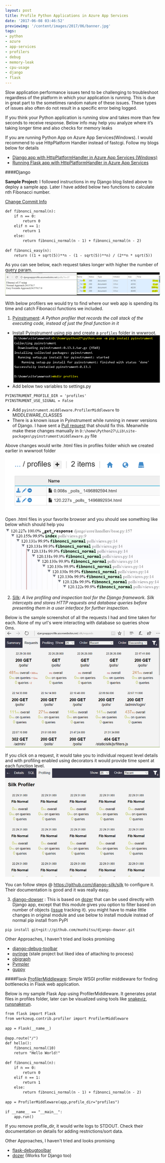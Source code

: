 ```yaml
---
layout: post
title: Profile Python Applications in Azure App Services
date: '2017-06-08 03:46:52'
previewimg: '/content/images/2017/06/banner.jpg'
tags:
- python
- azure
- app-services
- profilers
- debug
- memory-leak
- cpu-usage
- django
- flask
---
```


Slow application performance issues tend to be challenging to troubleshoot regardless of the platform in which your application is running. This is due in great part to the sometimes random nature of these issues. These types of issues also often do not result in a specific error being logged.

If you think your Python application is running slow and takes more than few seconds to receive response. Below info may help you analyze where it’s taking longer time and also checks for memory leaks

If you are running Python App on Azure App Services(Windows). I would recommend to use HttpPlatform Handler instead of fastcgi. Follow my blogs below for details

* [Django app with HttpPlatformHandler in Azure App Services (Windows)](https://prmadi.com/django-app-with-httpplatformhandler-in-azure-app-services-windows/)
* [Running Flask app with HttpPlatformHandler in Azure App Services](https://prmadi.com/running-flask-app-with-httpplatformhandler-in-azure-app-services/)

####Django

**Sample Project:** I followed instructions in my Django blog listed above to deploy a sample app. Later I have added below two functions to calculate nth Fibonacci number.

[Change Commit Info](https://github.com/prashanthmadi/azure-django-httphandler/commit/7654e83b659b11deb62fdce536bbe5c3009399b5)
```
def fibnonci_normal(n):
    if n == 0:
        return 0
    elif n == 1:
        return 1
    else:
        return fibnonci_normal(n - 1) + fibnonci_normal(n - 2)

def fibnonci_easy(n):
    return ((1 + sqrt(5))**n - (1 - sqrt(5))**n) / (2**n * sqrt(5))
```
As you can see below, each request takes longer with higher the number of query param.
![Fibonacci Output](/content/images/2017/06/Capture3.PNG)

With below profilers we would try to find where our web app is spending its time and catch Fibonacci functions we included.

1) [Pyinstrument](https://github.com/joerick/pyinstrument): _A Python profiler that records the call stack of the executing code, instead of just the final function in it_

* Install Pyinstrument using pip and create a `profiles` folder in wwwroot.
![Install Pyinstrument ](/content/images/2017/06/Capture4-1.PNG)
* Add below two variables to settings.py
```
PYINSTRUMENT_PROFILE_DIR = 'profiles'
PYINSTRUMENT_USE_SIGNAL = False
```
* Add `pyinstrument.middleware.ProfilerMiddleware` to MIDDLEWARE_CLASSES
* There is a known issue in Pyinstrument while running in newer versions of Django. I have sent a [Pull request](https://github.com/joerick/pyinstrument/pull/28) that should fix this. Meanwhile make these changes manually in
`D:\home\Python27\Lib\site-packages\pyinstrument\middleware.py` file

Above changes would write .html files in profiles folder which we created earlier in wwwroot folder
![Profiler Output Files](/content/images/2017/06/profiler_output.PNG)

Open .html files in your favorite browser and you should see something like below which should help you
![Profiler Output](/content/images/2017/06/profiler_output1.PNG)

2) [Silk](https://github.com/django-silk/silk): _A live profiling and inspection tool for the Django framework. Silk intercepts and stores HTTP requests and database queries before presenting them in a user interface for further inspection._

Below is the sample screenshot of all the requests I had and time taken for each. None of my url's were interacting with database so queries show 0ms.
![Request Details](/content/images/2017/06/Capture5.PNG)

If you click on a request, it would take you to individual request level details and with profiling enabled using decorators it would provide time spent at each function level.
![cProfile using Silk](/content/images/2017/06/Capture6.PNG)


You can follow steps @ https://github.com/django-silk/silk to configure it. Their documentation is good and it was really easy.

3) [django-dowser](https://github.com/munhitsu/django-dowser) : This is based on [dozer](https://github.com/mgedmin/dozer) that can be used directly with Django app, except that this module gives you option to filter based on number of objects ([issue](https://github.com/mgedmin/dozer/issues/2) tracking it). you might have to make little changes in original module and use below to install module instead of normal pip install from PyPl
```
pip install git+git://github.com/munhitsu/django-dowser.git
```

Other Approaches, I haven't tried and looks promising

* [django-debug-toolbar](https://django-debug-toolbar.readthedocs.io/en/stable/#)
* [pyringe](https://github.com/google/pyringe) (stale project but liked idea of attaching to process)
* [objgraph](https://pypi.python.org/pypi/objgraph)
* [Pympler](https://pythonhosted.org/Pympler/tutorials/muppy_tutorial.html)
* [guppy](https://www.toofishes.net/blog/using-guppy-debug-django-memory-leaks/)

####Flask
[ProfilerMiddleware](http://werkzeug.pocoo.org/docs/0.12/contrib/profiler/): Simple WSGI profiler middleware for finding bottlenecks in Flask web application.

Below is my sample Flask App using ProfilerMiddleware. It generates pstat files in profiles folder, later can be visualized using tools like [snakeviz](https://jiffyclub.github.io/snakeviz/), [runsnakerun](http://www.vrplumber.com/programming/runsnakerun/).
```
from flask import Flask
from werkzeug.contrib.profiler import ProfilerMiddleware

app = Flask(__name__)

@app.route("/")
def hello():
    fibnonci_normal(10)
    return "Hello World!"
    
def fibnonci_normal(n): 
    if n == 0:
        return 0
    elif n == 1:
        return 1
    else:
        return fibnonci_normal(n - 1) + fibnonci_normal(n - 2)

app = ProfilerMiddleware(app,profile_dir="profiles")

if __name__ == "__main__":
    app.run()

```

If you remove profile_dir, it would write logs to STDOUT. Check their documentation on details for adding restrictions/sort data.

Other Approaches, I haven't tried and looks promising

* [flask-debugtoolbar](https://github.com/mgood/flask-debugtoolbar)
* [dozer](https://github.com/mgedmin/dozer) (Works for Django too)
